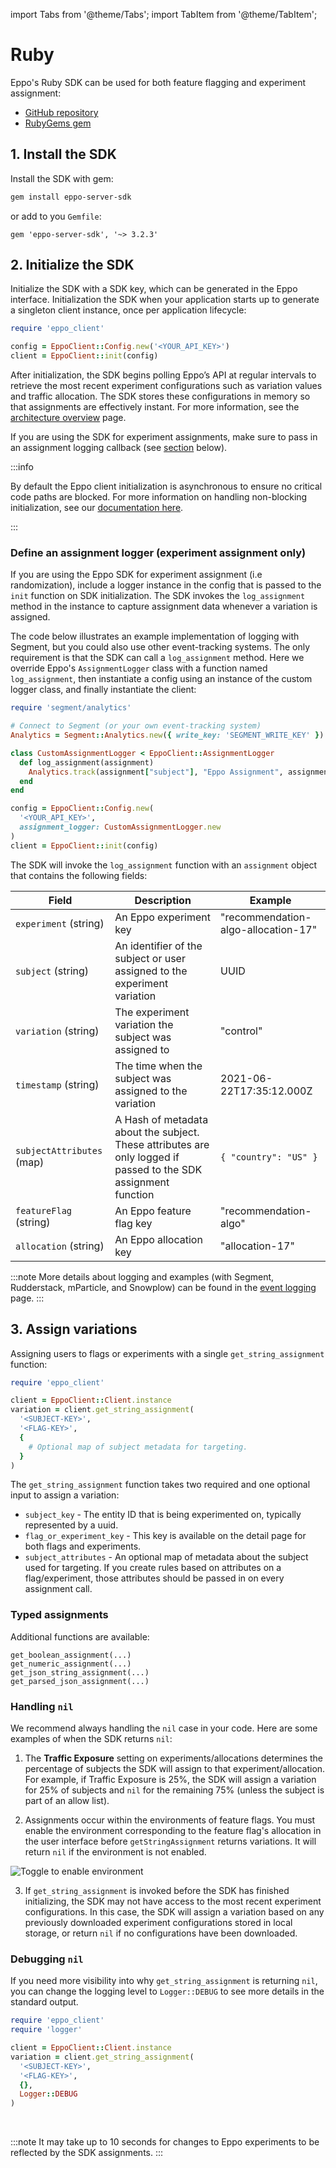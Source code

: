 import Tabs from '@theme/Tabs';
import TabItem from '@theme/TabItem';

# Ruby

Eppo's Ruby SDK can be used for both feature flagging and experiment assignment:

- [GitHub repository](https://github.com/Eppo-exp/ruby-sdk)
- [RubyGems gem](https://rubygems.org/gems/eppo-server-sdk/)

## 1. Install the SDK

Install the SDK with gem:

```bash
gem install eppo-server-sdk
```

or add to you `Gemfile`:

```
gem 'eppo-server-sdk', '~> 3.2.3'
```

## 2. Initialize the SDK

Initialize the SDK with a SDK key, which can be generated in the Eppo interface. Initialization the SDK when your application starts up to generate a singleton client instance, once per application lifecycle:

```ruby
require 'eppo_client'

config = EppoClient::Config.new('<YOUR_API_KEY>')
client = EppoClient::init(config)
```

After initialization, the SDK begins polling Eppo’s API at regular intervals to retrieve the most recent experiment configurations such as variation values and traffic allocation. The SDK stores these configurations in memory so that assignments are effectively instant. For more information, see the [architecture overview](/sdks/architecture/overview) page.

If you are using the SDK for experiment assignments, make sure to pass in an assignment logging callback (see [section](#define-an-assignment-logger-experiment-assignment-only) below).

:::info

By default the Eppo client initialization is asynchronous to ensure no critical code paths are blocked. For more information on handling non-blocking initialization, see our [documentation here](/sdks/common-issues#3-not-handling-non-blocking-initialization).

:::

### Define an assignment logger (experiment assignment only)

If you are using the Eppo SDK for experiment assignment (i.e randomization), include a logger instance in the config that is passed to the `init` function on SDK initialization. The SDK invokes the `log_assignment` method in the instance to capture assignment data whenever a variation is assigned.

The code below illustrates an example implementation of logging with Segment, but you could also use other event-tracking systems. The only requirement is that the SDK can call a `log_assignment` method. Here we override Eppo's `AssignmentLogger` class with a function named `log_assignment`, then instantiate a config using an instance of the custom logger class, and finally instantiate the client:

```ruby
require 'segment/analytics'

# Connect to Segment (or your own event-tracking system)
Analytics = Segment::Analytics.new({ write_key: 'SEGMENT_WRITE_KEY' })

class CustomAssignmentLogger < EppoClient::AssignmentLogger
  def log_assignment(assignment)
    Analytics.track(assignment["subject"], "Eppo Assignment", assignment)
  end
end

config = EppoClient::Config.new(
  '<YOUR_API_KEY>',
  assignment_logger: CustomAssignmentLogger.new
)
client = EppoClient::init(config)
```

The SDK will invoke the `log_assignment` function with an `assignment` object that contains the following fields:

| Field                     | Description                                                                                                              | Example                             |
| ------------------------- | ------------------------------------------------------------------------------------------------------------------------ | ----------------------------------- |
| `experiment` (string)     | An Eppo experiment key                                                                                                   | "recommendation-algo-allocation-17" |
| `subject` (string)        | An identifier of the subject or user assigned to the experiment variation                                                | UUID                                |
| `variation` (string)      | The experiment variation the subject was assigned to                                                                     | "control"                           |
| `timestamp` (string)      | The time when the subject was assigned to the variation                                                                  | 2021-06-22T17:35:12.000Z            |
| `subjectAttributes` (map) | A Hash of metadata about the subject. These attributes are only logged if passed to the SDK assignment function | `{ "country": "US" }`               |
| `featureFlag` (string)    | An Eppo feature flag key                                                                                                 | "recommendation-algo"               |
| `allocation` (string)     | An Eppo allocation key                                                                                                   | "allocation-17"                     |

:::note
More details about logging and examples (with Segment, Rudderstack, mParticle, and Snowplow) can be found in the [event logging](/sdks/event-logging/) page.
:::

## 3. Assign variations

Assigning users to flags or experiments with a single `get_string_assignment` function:

```ruby
require 'eppo_client'

client = EppoClient::Client.instance
variation = client.get_string_assignment(
  '<SUBJECT-KEY>',
  '<FLAG-KEY>',
  {
    # Optional map of subject metadata for targeting.
  }
)
```

The `get_string_assignment` function takes two required and one optional input to assign a variation:

- `subject_key` - The entity ID that is being experimented on, typically represented by a uuid.
- `flag_or_experiment_key` - This key is available on the detail page for both flags and experiments.
- `subject_attributes` - An optional map of metadata about the subject used for targeting. If you create rules based on attributes on a flag/experiment, those attributes should be passed in on every assignment call.

### Typed assignments

Additional functions are available:

```
get_boolean_assignment(...)
get_numeric_assignment(...)
get_json_string_assignment(...)
get_parsed_json_assignment(...)
```

### Handling `nil`

We recommend always handling the `nil` case in your code. Here are some examples of when the SDK returns `nil`:

1. The **Traffic Exposure** setting on experiments/allocations determines the percentage of subjects the SDK will assign to that experiment/allocation. For example, if Traffic Exposure is 25%, the SDK will assign a variation for 25% of subjects and `nil` for the remaining 75% (unless the subject is part of an allow list).

2. Assignments occur within the environments of feature flags. You must enable the environment corresponding to the feature flag's allocation in the user interface before `getStringAssignment` returns variations. It will return `nil` if the environment is not enabled.

![Toggle to enable environment](/img/feature-flagging/enable-environment.png)

3. If `get_string_assignment` is invoked before the SDK has finished initializing, the SDK may not have access to the most recent experiment configurations. In this case, the SDK will assign a variation based on any previously downloaded experiment configurations stored in local storage, or return `nil` if no configurations have been downloaded.

### Debugging `nil`

If you need more visibility into why `get_string_assignment` is returning `nil`, you can change the logging level to `Logger::DEBUG` to see more details in the standard output.

```ruby
require 'eppo_client'
require 'logger'

client = EppoClient::Client.instance
variation = client.get_string_assignment(
  '<SUBJECT-KEY>',
  '<FLAG-KEY>',
  {},
  Logger::DEBUG
)
```

<br />

:::note
It may take up to 10 seconds for changes to Eppo experiments to be reflected by the SDK assignments.
:::
